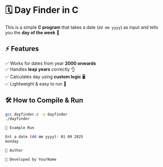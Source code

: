 # 🗓️ Day Finder in C  

This is a simple **C program** that takes a date (`dd mm yyyy`) as input and tells you the **day of the week** 🎉  

## ⚡ Features  
✅ Works for dates from year **2000 onwards**  
✅ Handles **leap years** correctly 👌  
✅ Calculates day using **custom logic** 🖥️  
✅ Lightweight & easy to run 🚀  

## 🛠️ How to Compile & Run  
```bash
gcc dayfinder.c -o dayfinder
./dayfinder

📖 Example Run

Ent a date (dd mm yyyy): 01 09 2025
monday

🌟 Author

👤 Developed by YourName
